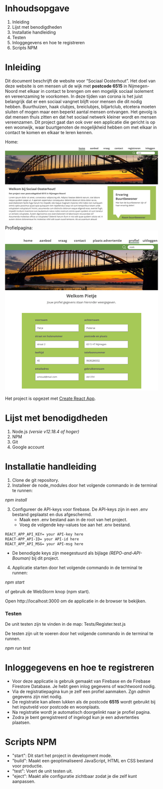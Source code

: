 # Inhoudsopgave
1. Inleiding
2. Lijst met benodigdheden
3. Installatie handleiding
4. Testen
5. Inloggegevens en hoe te registreren
6. Scripts NPM

# Inleiding
Dit document beschrijft de website voor “Sociaal Oosterhout”.
Het doel van deze website is om mensen uit de wijk met **postcode 6515** in Nijmegen-Noord met elkaar in contact te brengen om een mogelijk sociaal isolement en vereenzaming te voorkomen.
In deze tijden van corona is het juist belangrijk dat er een sociaal vangnet blijft voor mensen die dit nodig hebben.
Buurthuizen, haak clubjes, breiclubjes, biljartclub, etcetera moeten sluiten of mogen maar een beperkt aantal mensen ontvangen. Het gevolg is dat mensen thuis zitten en dat het sociaal netwerk kleiner wordt en mensen vereenzamen.
Dit project gaat dan ook over een applicatie die gericht is op een woonwijk, waar buurtgenoten de mogelijkheid hebben om met elkaar in contact te komen en elkaar te leren kennen.

Home:
![Home](./src/assets/screenshot.png)

Profielpagina:
![Profiel](./src/assets/profiel.png)

Het project is opgezet met  [Create React App](https://github.com/facebook/create-react-app).

# Lijst met benodigdheden
1. Node.js _(versie v12.18.4 of hoger)_
2. NPM
3. Git
4. Google account

# Installatie handleiding
1. Clone de git repository. 
2. Installeer de node_modules door het volgende commando in de terminal te runnen:

_npm install_

3. Configureer de API-keys voor firebase.
   De API-keys zijn in een .env bestand geplaatst en dus afgeschermd.
   - Maak een .env bestand aan in de root van het project.
   - Voeg de volgende key-values toe aan het .env bestand.
    
```text
REACT_APP_API_KEY= your API-key here
REACT-APP_API-ID= your API-id here
REACT_APP_API_MSG= your API-msg here
```

- De benodigde keys zijn meegestuurd als bijlage _(REPO-and-API-Bouman)_ bij dit project.
  

4. Applicatie starten door het volgende commando in de terminal te runnen:

_npm start_

of gebruik de WebStorm knop (npm start). 

Open http://localhost:3000 om de applicatie in de browser te bekijken.

### Testen
De unit testen zijn te vinden in de map: Tests/Register.test.js

De testen zijn uit te voeren door het volgende commando in de terminal te runnen.

_npm run test_

# Inloggegevens en hoe te registreren
* Voor deze applicatie is gebruik gemaakt van Firebase en de Firebase Firestore Database. Je hebt geen inlog gegevens of wachtwoord nodig.
* Via de registratiepagina kun je zelf een profiel aanmaken. Zgn _admin_ gegevens zijn niet nodig.
* De registratie kan alleen lukken als de postcode **6515** wordt gebruikt bij het inputveld voor postcode en woonplaats.
* Na registratie wordt je automatisch doorgelinkt naar je profiel pagina.
* Zodra je bent geregistreerd of ingelogd kun je een advertenties plaatsen.

# Scripts NPM
- "start": Dit start het project in development mode.
- "build": Maakt een geoptimaliseerd JavaScript, HTML en CSS bestand voor productie.
- "test": Voert de unit testen uit.
- "eject": Maakt alle configuratie zichtbaar zodat je die zelf kunt aanpassen.

